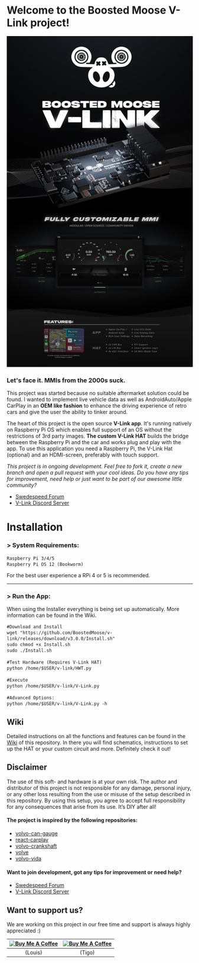 # Welcome to the Boosted Moose V-Link project!

![TITLE IMAGE](resources/media/banner.jpg?raw=true "Banner")

### Let's face it. MMIs from the 2000s suck.

This project was started because no suitable aftermarket solution could be found. I wanted to implement live vehicle data as well as AndroidAuto/Apple CarPlay in an **OEM like fashion** to enhance the driving experience of retro cars and give the user the ability to tinker around.

The heart of this project is the open source **V-Link app**. It's running natively on Raspberry Pi OS which enables full support of an OS without the restrictions of 3rd party images. **The custom V-Link HAT** builds the bridge between the Raspberry Pi and the car and works plug and play with the app. To use this application you need a Raspberry Pi, the V-Link Hat (optional) and an HDMI-screen, preferably with touch support.


 *This project is in ongoing development. Feel free to fork it, create a new branch and open a pull request with your cool ideas. Do you have  any tips for improvement, need help or just want to be part of our awesome little community?*

* [Swedespeed Forum](https://www.swedespeed.com/threads/volvo-rtvi-raspberry-media-can-interface.658254/)
* [V-Link Discord Server](https://discord.gg/V4RQG6p8vM)


# Installation

### > System Requirements:
```
Raspberry Pi 3/4/5
Raspberry Pi OS 12 (Bookworm)
```

For the best user experience a RPi 4 or 5 is recommended.

---

### > Run the App:

When using the Installer everything is being set up automatically. More information can be found in the Wiki.

```
#Download and Install
wget "https://github.com/BoostedMoose/v-link/releases/download/v3.0.0/Install.sh"
sudo chmod +x Install.sh
sudo ./Install.sh

#Test Hardware (Requires V-Link HAT)
python /home/$USER/v-link/HWT.py

#Execute
python /home/$USER/v-link/V-Link.py

#Advanced Options:
python /home/$USER/v-link/V-Link.py -h
```

## Wiki

Detailed instructions on all the functions and features can be found in the [Wiki](https://github.com/BoostedMoose/v-link/wiki) of this repository. In there you will find schematics, instructions to set up the HAT or your custom circuit and more. Definitely check it out!

## Disclaimer

The use of this soft- and hardware is at your own risk. The author and distributor of this project is not responsible for any damage, personal injury, or any other loss resulting from the use or misuse of the setup described in this repository. By using this setup, you agree to accept full responsibility for any consequences that arise from its use. It’s DIY after all!


#### The project is inspired by the following repositories:

* [volvo-can-gauge](https://github.com/Alfaa123/Volvo-CAN-Gauge)
* [react-carplay](https://github.com/rhysmorgan134/react-carplay)
* [volvo-crankshaft](https://github.com/laurynas/volvo_crankshaft)
* [volve](https://github.com/LuukEsselbrugge/Volve)
* [volvo-vida](https://github.com/Tigo2000/Volvo-VIDA)

#### Want to join development, got any tips for improvement or need help?  

* [Swedespeed Forum](https://www.swedespeed.com/threads/volvo-rtvi-raspberry-media-can-interface.658254/)
* [V-Link Discord Server](https://discord.gg/V4RQG6p8vM)



## Want to support us?

We are working on this project in our free time and support is always highly appreciated :)

| [![Buy Me A Coffee](https://cdn.buymeacoffee.com/buttons/default-orange.png)](https://www.buymeacoffee.com/lrymnd)  | [![Buy Me A Coffee](https://cdn.buymeacoffee.com/buttons/default-orange.png)](https://www.buymeacoffee.com/tigo) |
|---|---|
| <center>(Louis)</center> | <center>(Tigo)</center> |
